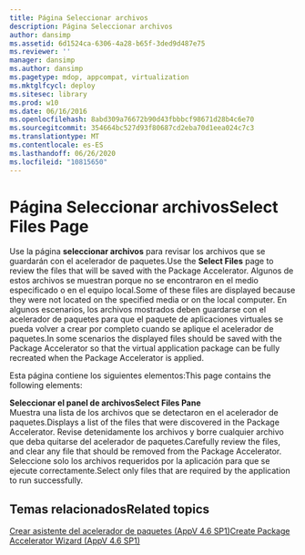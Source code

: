 ```yaml
---
title: Página Seleccionar archivos
description: Página Seleccionar archivos
author: dansimp
ms.assetid: 6d1524ca-6306-4a28-b65f-3ded9d487e75
ms.reviewer: ''
manager: dansimp
ms.author: dansimp
ms.pagetype: mdop, appcompat, virtualization
ms.mktglfcycl: deploy
ms.sitesec: library
ms.prod: w10
ms.date: 06/16/2016
ms.openlocfilehash: 8abd309a76672b90d43fbbbcf98671d28b4c6e70
ms.sourcegitcommit: 354664bc527d93f80687cd2eba70d1eea024c7c3
ms.translationtype: MT
ms.contentlocale: es-ES
ms.lasthandoff: 06/26/2020
ms.locfileid: "10815650"
---
```

# <span data-ttu-id="cc81a-103">Página Seleccionar archivos</span><span class="sxs-lookup"><span data-stu-id="cc81a-103">Select Files Page</span></span>


<span data-ttu-id="cc81a-104">Use la página **seleccionar archivos** para revisar los archivos que se guardarán con el acelerador de paquetes.</span><span class="sxs-lookup"><span data-stu-id="cc81a-104">Use the **Select Files** page to review the files that will be saved with the Package Accelerator.</span></span> <span data-ttu-id="cc81a-105">Algunos de estos archivos se muestran porque no se encontraron en el medio especificado o en el equipo local.</span><span class="sxs-lookup"><span data-stu-id="cc81a-105">Some of these files are displayed because they were not located on the specified media or on the local computer.</span></span> <span data-ttu-id="cc81a-106">En algunos escenarios, los archivos mostrados deben guardarse con el acelerador de paquetes para que el paquete de aplicaciones virtuales se pueda volver a crear por completo cuando se aplique el acelerador de paquetes.</span><span class="sxs-lookup"><span data-stu-id="cc81a-106">In some scenarios the displayed files should be saved with the Package Accelerator so that the virtual application package can be fully recreated when the Package Accelerator is applied.</span></span>

<span data-ttu-id="cc81a-107">Esta página contiene los siguientes elementos:</span><span class="sxs-lookup"><span data-stu-id="cc81a-107">This page contains the following elements:</span></span>

<a href="" id="select-files-pane"></a>**<span data-ttu-id="cc81a-108">Seleccionar el panel de archivos</span><span class="sxs-lookup"><span data-stu-id="cc81a-108">Select Files Pane</span></span>**  
<span data-ttu-id="cc81a-109">Muestra una lista de los archivos que se detectaron en el acelerador de paquetes.</span><span class="sxs-lookup"><span data-stu-id="cc81a-109">Displays a list of the files that were discovered in the Package Accelerator.</span></span> <span data-ttu-id="cc81a-110">Revise detenidamente los archivos y borre cualquier archivo que deba quitarse del acelerador de paquetes.</span><span class="sxs-lookup"><span data-stu-id="cc81a-110">Carefully review the files, and clear any file that should be removed from the Package Accelerator.</span></span> <span data-ttu-id="cc81a-111">Seleccione solo los archivos requeridos por la aplicación para que se ejecute correctamente.</span><span class="sxs-lookup"><span data-stu-id="cc81a-111">Select only files that are required by the application to run successfully.</span></span>

## <span data-ttu-id="cc81a-112">Temas relacionados</span><span class="sxs-lookup"><span data-stu-id="cc81a-112">Related topics</span></span>


[<span data-ttu-id="cc81a-113">Crear asistente del acelerador de paquetes (AppV 4.6 SP1)</span><span class="sxs-lookup"><span data-stu-id="cc81a-113">Create Package Accelerator Wizard (AppV 4.6 SP1)</span></span>](create-package-accelerator-wizard--appv-46-sp1-.md)

 

 





